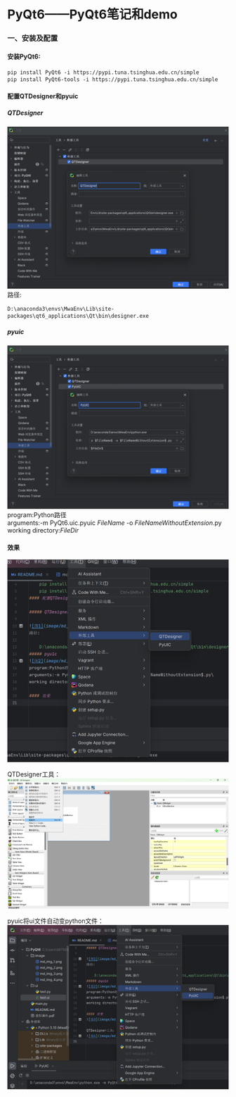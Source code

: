 # PyQt6——PyQt6笔记和demo
### 一、安装及配置
#### 安装PyQt6:
    pip install PyQt6 -i https://pypi.tuna.tsinghua.edu.cn/simple
    pip install PyQt6-tools -i https://pypi.tuna.tsinghua.edu.cn/simple
#### 配置QTDesigner和pyuic

##### QTDesigner

![图1](image/md_img_1.png "image1")
路径:

    D:\anaconda3\envs\MwaEnv\Lib\site-packages\qt6_applications\Qt\bin\designer.exe
##### pyuic
![图2](image/md_img_2.png "image2")
program:Python路径\
arguments:-m PyQt6.uic.pyuic $FileName$ -o $FileNameWithoutExtension$.py\
working directory:$FileDir$

#### 效果
![图3](image/md_img_3.png "image3")

QTDesigner工具：
![图4](image/md_img_4.png "image4")

pyuic将ui文件自动变python文件：
![图5](image/md_img_5.png "image5")
